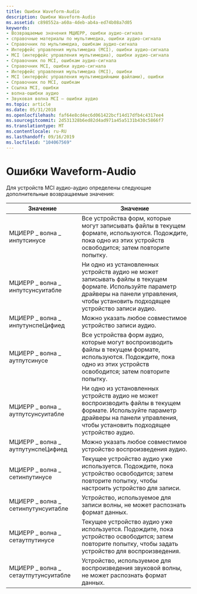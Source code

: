 ```yaml
---
title: Ошибки Waveform-Audio
description: Ошибки Waveform-Audio
ms.assetid: c898552a-a60a-4deb-ab4a-ed74b08a7d05
keywords:
- Возвращаемые значения МЦИЕРР, ошибки аудио-сигнала
- справочные материалы по мультимедиа, ошибки аудио-сигнала
- Справочник по мультимедиа, ошибкам аудио-сигнала
- Интерфейс управления мультимедиа (MCI), ошибки аудио-сигнала
- MCI (интерфейс управления мультимедиа), ошибки аудио-сигнала
- Справочник по MCI, ошибкам аудио-сигнала
- Справочник MCI, ошибки аудио-сигнала
- Интерфейс управления мультимедиа (MCI), ошибки
- MCI (интерфейс управления мультимедийными файлами), ошибки
- Справочник по MCI, ошибкам
- Ссылка MCI, ошибки
- волна-ошибки аудио
- Звуковая волна MCI — ошибки аудио
ms.topic: article
ms.date: 05/31/2018
ms.openlocfilehash: faf64e8cd4ec6d061422bcf14d17dfb4c4317ee4
ms.sourcegitcommit: 2d531328b6ed82d4ad971a45a5131b430c5866f7
ms.translationtype: MT
ms.contentlocale: ru-RU
ms.lasthandoff: 09/16/2019
ms.locfileid: "104067569"
---
```

# <a name="waveform-audio-errors"></a>Ошибки Waveform-Audio

Для устройств MCI аудио-аудио определены следующие дополнительные возвращаемые значения:



| Значение                             | Значение                                                                                                                                                             |
|-----------------------------------|---------------------------------------------------------------------------------------------------------------------------------------------------------------------|
| МЦИЕРР \_ волна \_ инпутсинусе         | Все устройства форм, которые могут записывать файлы в текущем формате, используются. Подождите, пока одно из этих устройств освободится; затем повторите попытку.                              |
| МЦИЕРР \_ волна \_ инпутсунсуитабле    | Ни одно из установленных устройств аудио не может записывать файлы в текущем формате. Используйте параметр драйверы на панели управления, чтобы установить подходящее устройство записи аудио. |
| МЦИЕРР \_ волна \_ инпутунспеЦифиед    | Можно указать любое совместимое устройство записи аудио.                                                                                                           |
| МЦИЕРР \_ волна \_ аутпутсинусе        | Все устройства форм аудио, которые могут воспроизводить файлы в текущем формате, используются. Подождите, пока одно из этих устройств освободится; затем повторите попытку.                                |
| МЦИЕРР \_ волна \_ аутпутсунсуитабле   | Ни одно из установленных устройств аудио не может воспроизводить файлы в текущем формате. Используйте параметр драйверы на панели управления, чтобы установить подходящее устройство аудио.             |
| МЦИЕРР \_ волна \_ аутпутунспеЦифиед   | Можно указать любое совместимое устройство воспроизведения аудио.                                                                                                            |
| МЦИЕРР \_ волна \_ сетинпутинусе       | Текущее устройство аудио уже используется. Подождите, пока устройство освободится; затем повторите попытку, чтобы настроить устройство для записи.                                              |
| МЦИЕРР \_ волна \_ сетинпутунсуитабле  | Устройство, используемое для записи волны, не может распознать формат данных.                                                                                     |
| МЦИЕРР \_ волна \_ сетаутпутинусе      | Текущее устройство аудио уже используется. Подождите, пока устройство освободится; затем повторите попытку, чтобы задать устройство для воспроизведения.                                               |
| МЦИЕРР \_ волна \_ сетаутпутунсуитабле | Устройство, используемое для воспроизведения звуковой волны, не может распознать формат данных.                                                                                   |



 

 

 




